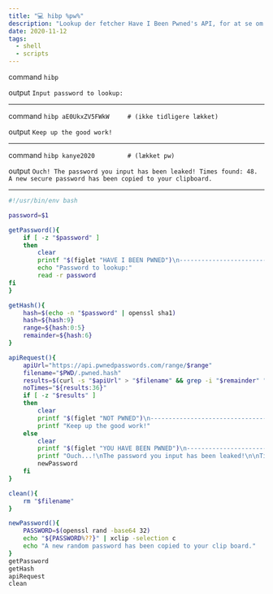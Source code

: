 ```yaml
---
title: "💻 hibp %pw%"
description: "Lookup der fetcher Have I Been Pwned's API, for at se om vores adganskoder har været lækket."
date: 2020-11-12
tags:
  - shell
  - scripts
---
```


command `hibp` 

output `Input password to lookup: `

----
command `hibp aE0UkxZV5FWkW 	# (ikke tidligere lækket)`  

output `Keep up the good work!`

----

command `hibp kanye2020			# (lækket pw)` 

output `Ouch! The password you input has been leaked! Times found: 48. A new secure password has been copied to your clipboard.`

----

```bash
#!/usr/bin/env bash

password=$1

getPassword(){
	if [ -z "$password" ]
	then
		clear
		printf "$(figlet "HAVE I BEEN PWNED")\n--------------------------------\n\n"
		echo "Password to lookup:"
		read -r password
fi
}

getHash(){
	hash=$(echo -n "$password" | openssl sha1)
	hash=${hash:9}
	range=${hash:0:5}
	remainder=${hash:6}
}

apiRequest(){
	apiUrl="https://api.pwnedpasswords.com/range/$range"
	filename="$PWD/.pwned.hash"
	results=$(curl -s "$apiUrl" > "$filename" && grep -i "$remainder" "$filename")
	noTimes="${results:36}"
	if [ -z "$results" ]
	then
		clear
		printf "$(figlet "NOT PWNED")\n--------------------------------\n\n"
		printf "Keep up the good work!"
	else
		clear
		printf "$(figlet "YOU HAVE BEEN PWNED")\n--------------------------------\n\n"
		printf "Ouch...!\nThe password you input has been leaked!\n\nTimes found: $noTimes\nYou might want to change that!\n\n"
		newPassword
	fi
}

clean(){
	rm "$filename"
}

newPassword(){
	PASSWORD=$(openssl rand -base64 32)
	echo "${PASSWORD%??}" | xclip -selection c
	echo "A new random password has been copied to your clip board."
}
getPassword
getHash
apiRequest
clean
```

